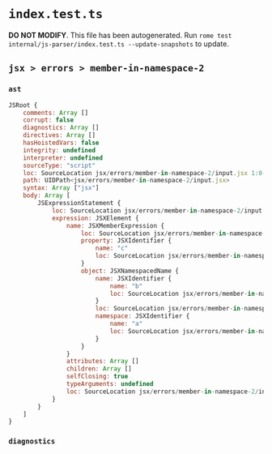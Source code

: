 # `index.test.ts`

**DO NOT MODIFY**. This file has been autogenerated. Run `rome test internal/js-parser/index.test.ts --update-snapshots` to update.

## `jsx > errors > member-in-namespace-2`

### `ast`

```javascript
JSRoot {
	comments: Array []
	corrupt: false
	diagnostics: Array []
	directives: Array []
	hasHoistedVars: false
	integrity: undefined
	interpreter: undefined
	sourceType: "script"
	loc: SourceLocation jsx/errors/member-in-namespace-2/input.jsx 1:0-2:0
	path: UIDPath<jsx/errors/member-in-namespace-2/input.jsx>
	syntax: Array ["jsx"]
	body: Array [
		JSExpressionStatement {
			loc: SourceLocation jsx/errors/member-in-namespace-2/input.jsx 1:0-1:9
			expression: JSXElement {
				name: JSXMemberExpression {
					loc: SourceLocation jsx/errors/member-in-namespace-2/input.jsx 1:1-1:6
					property: JSXIdentifier {
						name: "c"
						loc: SourceLocation jsx/errors/member-in-namespace-2/input.jsx 1:5-1:6
					}
					object: JSXNamespacedName {
						name: JSXIdentifier {
							name: "b"
							loc: SourceLocation jsx/errors/member-in-namespace-2/input.jsx 1:3-1:4
						}
						loc: SourceLocation jsx/errors/member-in-namespace-2/input.jsx 1:1-1:4
						namespace: JSXIdentifier {
							name: "a"
							loc: SourceLocation jsx/errors/member-in-namespace-2/input.jsx 1:1-1:2
						}
					}
				}
				attributes: Array []
				children: Array []
				selfClosing: true
				typeArguments: undefined
				loc: SourceLocation jsx/errors/member-in-namespace-2/input.jsx 1:0-1:9
			}
		}
	]
}
```

### `diagnostics`

```

```
